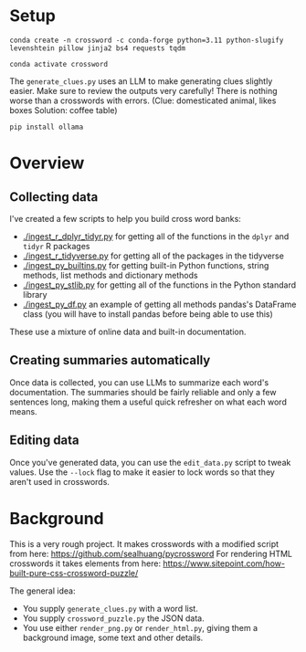 # Setup

`conda create -n crossword -c conda-forge python=3.11 python-slugify levenshtein pillow jinja2 bs4 requests tqdm`

`conda activate crossword`

The `generate_clues.py` uses an LLM to make generating clues slightly easier. Make sure to review the outputs very carefully! There is nothing worse than a crosswords with errors. (Clue: domesticated animal, likes boxes Solution: coffee table)

`pip install ollama`

# Overview

## Collecting data

I've created a few scripts to help you build cross word banks:

  * [./ingest_r_dplyr_tidyr.py](./ingest_r_dplyr_tidyr.py) for getting all of the functions in the `dplyr` and `tidyr` R packages
  * [./ingest_r_tidyverse.py](./ingest_r_tidyverse.py) for getting all of the packages in the tidyverse
  * [./ingest_py_builtins.py](./ingest_py_builtins.py) for getting built-in Python functions, string methods, list methods and dictionary methods
  * [./ingest_py_stlib.py](./ingest_py_stlib.py) for getting all of the functions in the Python standard library
  * [./ingest_py_df.py](./ingest_py_df.py) an example of getting all methods pandas's DataFrame class (you will have to install pandas before being able to use this)

These use a mixture of online data and built-in documentation.

## Creating summaries automatically

Once data is collected, you can use LLMs to summarize each word's documentation. The summaries should be fairly reliable and only a few sentences long, making them a useful quick refresher on what each word means.

## Editing data

Once you've generated data, you can use the `edit_data.py` script to tweak values. Use the `--lock` flag to make it easier to lock words so that they aren't used in crosswords.

# Background

This is a very rough project. It makes crosswords with a modified script from here: https://github.com/sealhuang/pycrossword For rendering HTML crosswords it takes elements from here: https://www.sitepoint.com/how-built-pure-css-crossword-puzzle/

The general idea:

  - You supply `generate_clues.py` with a word list.
  - You supply `crossword_puzzle.py` the JSON data.
  - You use either `render_png.py` or `render_html.py`, giving them a background image, some text and other details.
